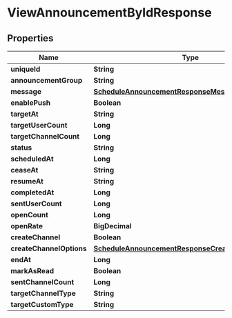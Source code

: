 

# ViewAnnouncementByIdResponse


## Properties

| Name | Type | Description | Notes |
|------------ | ------------- | ------------- | -------------|
|**uniqueId** | **String** |  |  [optional] |
|**announcementGroup** | **String** |  |  [optional] |
|**message** | [**ScheduleAnnouncementResponseMessage**](ScheduleAnnouncementResponseMessage.md) |  |  [optional] |
|**enablePush** | **Boolean** |  |  [optional] |
|**targetAt** | **String** |  |  [optional] |
|**targetUserCount** | **Long** |  |  [optional] |
|**targetChannelCount** | **Long** |  |  [optional] |
|**status** | **String** |  |  [optional] |
|**scheduledAt** | **Long** |  |  [optional] |
|**ceaseAt** | **String** |  |  [optional] |
|**resumeAt** | **String** |  |  [optional] |
|**completedAt** | **Long** |  |  [optional] |
|**sentUserCount** | **Long** |  |  [optional] |
|**openCount** | **Long** |  |  [optional] |
|**openRate** | **BigDecimal** |  |  [optional] |
|**createChannel** | **Boolean** |  |  [optional] |
|**createChannelOptions** | [**ScheduleAnnouncementResponseCreateChannelOptions**](ScheduleAnnouncementResponseCreateChannelOptions.md) |  |  [optional] |
|**endAt** | **Long** |  |  [optional] |
|**markAsRead** | **Boolean** |  |  [optional] |
|**sentChannelCount** | **Long** |  |  [optional] |
|**targetChannelType** | **String** |  |  [optional] |
|**targetCustomType** | **String** |  |  [optional] |



